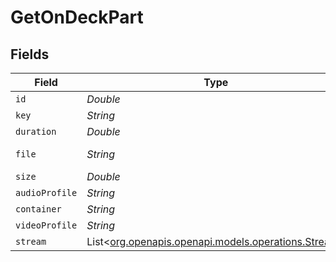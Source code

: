# GetOnDeckPart


## Fields

| Field                                                                                    | Type                                                                                     | Required                                                                                 | Description                                                                              | Example                                                                                  |
| ---------------------------------------------------------------------------------------- | ---------------------------------------------------------------------------------------- | ---------------------------------------------------------------------------------------- | ---------------------------------------------------------------------------------------- | ---------------------------------------------------------------------------------------- |
| `id`                                                                                     | *Double*                                                                                 | :heavy_minus_sign:                                                                       | N/A                                                                                      | 80994                                                                                    |
| `key`                                                                                    | *String*                                                                                 | :heavy_minus_sign:                                                                       | N/A                                                                                      | /library/parts/80994/1655007810/file.mkv                                                 |
| `duration`                                                                               | *Double*                                                                                 | :heavy_minus_sign:                                                                       | N/A                                                                                      | 420080                                                                                   |
| `file`                                                                                   | *String*                                                                                 | :heavy_minus_sign:                                                                       | N/A                                                                                      | /tvshows/Bluey (2018)/Bluey (2018) - S02E33 - Circus.mkv                                 |
| `size`                                                                                   | *Double*                                                                                 | :heavy_minus_sign:                                                                       | N/A                                                                                      | 55148931                                                                                 |
| `audioProfile`                                                                           | *String*                                                                                 | :heavy_minus_sign:                                                                       | N/A                                                                                      | lc                                                                                       |
| `container`                                                                              | *String*                                                                                 | :heavy_minus_sign:                                                                       | N/A                                                                                      | mkv                                                                                      |
| `videoProfile`                                                                           | *String*                                                                                 | :heavy_minus_sign:                                                                       | N/A                                                                                      | main                                                                                     |
| `stream`                                                                                 | List<[org.openapis.openapi.models.operations.Stream](../../models/operations/Stream.md)> | :heavy_minus_sign:                                                                       | N/A                                                                                      |                                                                                          |